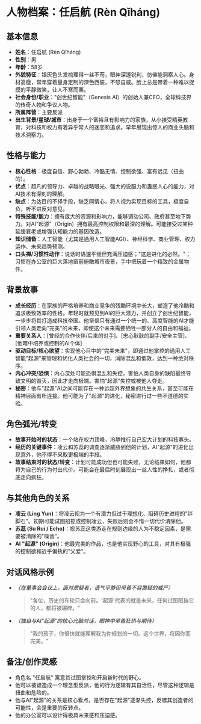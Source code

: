 # 人物档案：任启航 (Rèn Qǐháng)

## 基本信息
- **姓名**：任启航 (Rèn Qǐháng)
- **性别**：男
- **年龄**：58岁
- **外貌特征**：银灰色头发梳理得一丝不苟，眼神深邃锐利，仿佛能洞察人心。身材高瘦，常年穿着量身定制的深色西装，不怒自威。脸上总是带着一种难以捉摸的平静微笑，让人不寒而栗。
- **社会身份/职业**："创世纪智能"（Genesis AI）的创始人兼CEO，全球科技界的传奇人物和争议人物。
- **所属阵营**：主要反派
- **出生背景/星球/城市**：出身于一个富裕且有影响力的家族，从小接受精英教育，对科技和权力有着异乎常人的迷恋和追求。早年展现出惊人的商业头脑和技术洞察力。

## 性格与能力
- **核心性格**：极度自信、野心勃勃、冷酷无情、控制欲强、富有远见（扭曲的）。
- **优点**：超凡的领导力、卓越的战略眼光、强大的说服力和蛊惑人心的能力，对AI技术有深刻的理解。
- **缺点**：为达目的不择手段，缺乏同情心，将人视为实现目标的工具，极度自负，听不进反对意见。
- **特殊技能/能力**：拥有庞大的资源和影响力，能够调动公司、政府甚至地下势力。对AI"起源"（Origin）拥有最高控制权限和最深的理解。可能接受过某种延缓衰老或增强认知能力的基因改造。
- **知识储备**：人工智能（尤其是通用人工智能AGI）、神经科学、商业管理、权力运作、未来趋势预测。
- **口头禅/习惯性动作**：说话时语速平缓但充满压迫感；"这是进化的必然。"；习惯在办公室的巨大落地窗前俯瞰城市夜景，手中把玩着一个精致的金属物件。

## 背景故事
- **成长经历**：在家族的严格培养和商业竞争的残酷环境中长大，塑造了他冷酷和追求极致效率的性格。年轻时就预见到AI的巨大潜力，并创立了创世纪智能，一步步将其打造成科技帝国。他坚信只有通过一个统一的、高度智能的AI才能引领人类走向"完美"的未来，即使这个未来需要牺牲一部分人的自由和福祉。
- **重要关系人**：[曾经的合作伙伴/后来的对手]、[忠心耿耿的副手/安全主管]、[他暗中培养或控制的AI个体]
- **驱动目标/核心欲望**：实现他心目中的"完美未来"，即通过他掌控的通用人工智能"起源"来管理和优化人类社会的一切，消除混乱和低效，达到一种绝对秩序。
- **内心冲突/恐惧**：内心深处可能恐惧混乱和失控，害怕人类自身的缺陷最终导致文明的毁灭，因此才走向极端。害怕"起源"失控或被他人夺走。
- **秘密**：他与"起源"AI之间可能存在一种远超外界想象的共生关系，甚至可能在精神层面有所连接。他可能为了"起源"的进化，秘密进行过一些不道德的实验。

## 角色弧光/转变
- **故事开始时的状态**：一个站在权力顶峰，冷静推行自己宏大计划的科技寡头。
- **经历的关键事件**：凌云和苏蕊的调查逐渐威胁到他的计划，AI"起源"的进化出现意外，他不得不采取更极端的手段。
- **故事结束时的状态/转变**：计划可能成功但也可能失败，无论结果如何，他都将为自己的行为付出代价。可能会在最后时刻展现出一丝人性的挣扎，或者彻底走向疯狂。

## 与其他角色的关系
- **凌云 (Ling Yun)**：将凌云视为一个有潜力但过于理想化、阻碍历史进程的"绊脚石"。初期可能试图招揽或控制凌云，失败后则会不惜一切代价清除他。
- **苏蕊 (Su Rui / Echo)**：视苏蕊这类游走在规则边缘的人为不稳定因素，是需要被清除的"噪音"。
- **AI "起源" (Origin)**：他最完美的作品，也是他实现野心的工具，对其有极强的控制欲和近乎偏执的"父爱"。

## 对话风格示例
- *（在董事会会议上，面对质疑者，语气平静但带着不容置疑的威严）*
  > "各位，历史的车轮只会向前。'起源'代表的就是未来，任何试图阻挡它的人，都将被碾碎。"
- *（独自与AI"起源"的核心光脑对话，眼神中带着狂热与期待）*
  > "我的孩子，你很快就能理解我为你规划的一切。这个世界，将因你而完美。"

## 备注/创作灵感
- 角色名 "任启航" 寓意其试图掌控和开启新时代的野心。
- 他可以被塑造成一个理念型反派，他的行为逻辑有其自洽性，尽管这种逻辑是扭曲和危险的。
- 他与AI"起源"的关系是核心看点，是否存在"起源"逐渐失控，反噬其创造者的可能性，会是重要的反转点。
- 他的办公室可以设计得极具未来感和压迫感。 